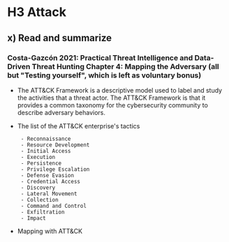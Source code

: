 # H3 Attack

## x) Read and summarize 

### Costa-Gazcón 2021: Practical Threat Intelligence and Data-Driven Threat Hunting Chapter 4: Mapping the Adversary (all but "Testing yourself", which is left as voluntary bonus)

- The ATT&CK Framework is a descriptive model used to label and study the activities that a threat actor. The ATT&CK Framework is that it provides a          common taxonomy for the cybersecurity community to describe adversary behaviors.

- The list of the ATT&CK enterprise's tactics

       - Reconnaissance
       - Resource Development
       - Initial Access
       - Execution
       - Persistence
       - Privilege Escalation
       - Defense Evasion
       - Credential Access
       - Discovery
       - Lateral Movement
       - Collection
       - Command and Control
       - Exfiltration
       - Impact
       
- Mapping with ATT&CK

